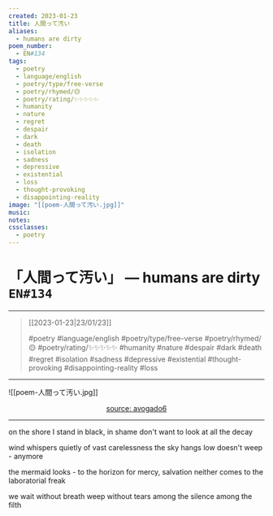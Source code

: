 ```yaml
---
created: 2023-01-23
title: 人間って汚い
aliases:
  - humans are dirty
poem_number:
  - EN#134
tags:
  - poetry
  - language/english
  - poetry/type/free-verse
  - poetry/rhymed/🟡
  - poetry/rating/✨✨✨✨✨
  - humanity
  - nature
  - regret
  - despair
  - dark
  - death
  - isolation
  - sadness
  - depressive
  - existential
  - loss
  - thought-provoking
  - disappointing-reality
image: "[[poem-人間って汚い.jpg]]"
music:
notes:
cssclasses:
  - poetry
---
```

# 「人間って汚い」 — humans are dirty `EN#134`

---

> [[2023-01-23|23/01/23]]
> 
> #poetry 
> #language/english 
> #poetry/type/free-verse 
> #poetry/rhymed/🟡 
> #poetry/rating/✨✨✨✨✨ 
> #humanity #nature #despair #dark #death #regret #isolation #sadness #depressive #existential #thought-provoking #disappointing-reality #loss 

---

![[poem-人間って汚い.jpg]]

<center class="img_caption"><a href="https://www.avogado6.com/diary2021?lightbox=dataItem-kz8enu5814" class="source-link">source: avogado6</a></center>

---

on the shore I stand
in black, in shame
don't want to look
at all the decay

wind whispers quietly
of vast carelessness
the sky hangs low
doesn't weep - anymore

the mermaid looks - to the horizon
for mercy, salvation
neither comes
to the laboratorial freak

we wait without breath
weep without tears
among the silence
among the filth